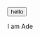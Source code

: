 <button>hello</button>
<p>I am Ade</p>
 <a href=''https://www.youtube.com/'' target=''link to youtube</a>
